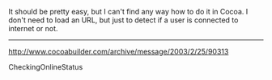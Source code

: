 

It should be pretty easy, but I can't find any way how to do it in Cocoa. I don't need to load an URL, but just to detect if a user is connected to internet or not.

----

http://www.cocoabuilder.com/archive/message/2003/2/25/90313


CheckingOnlineStatus
